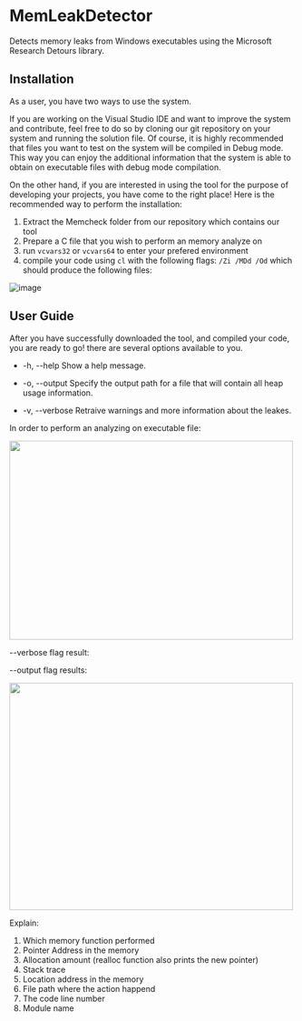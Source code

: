 # MemLeakDetector
Detects memory leaks from Windows executables using the Microsoft Research Detours library.

## Installation
As a user, you have two ways to use the system.

If you are working on the Visual Studio IDE and want to improve the system and contribute, feel free to do so by cloning our git repository on your system and running the solution file. Of course, it is highly recommended that files you want to test on the system will be compiled in Debug mode. This way you can enjoy the additional information that the system is able to obtain on executable files with debug mode compilation.

On the other hand, if you are interested in using the tool for the purpose of developing your projects, you have come to the right place!
Here is the recommended way to perform the installation:

1. Extract the Memcheck folder from our repository which contains our tool
2. Prepare a C file that you wish to perform an memory analyze on
3. run `vcvars32` or `vcvars64` to enter your prefered environment
4. compile your code using `cl` with the following flags: `/Zi /MDd /Od` which should produce the following files:
  
![image](https://user-images.githubusercontent.com/57367786/122437588-83557700-cfa2-11eb-9add-6f63f1c3308e.png)

  
## User Guide
After you have successfully downloaded the tool, and compiled your code, you are ready to go!
there are several options available to you.

* -h, --help        Show a help message.

* -o, --output      Specify the output path for a file that will contain all heap usage information.

* -v, --verbose     Retraive warnings and more information about the leakes.

In order to perform an analyzing on executable file:

<img src=https://user-images.githubusercontent.com/57367786/122337987-bc143280-cf47-11eb-8bb3-2c67ce919eab.png width="500" height="350" />

--verbose flag result:

--output flag results:

<img src=https://user-images.githubusercontent.com/57367786/122339574-f1218480-cf49-11eb-8430-fe81397570cc.png width="500" height="400" />

Explain:
1. Which memory function performed  
2. Pointer Address in the memory
3. Allocation amount (realloc function also prints the new pointer)
4. Stack trace 
5. Location address in the memory 
6. File path where the action happend 
7. The code line number  
8. Module name

